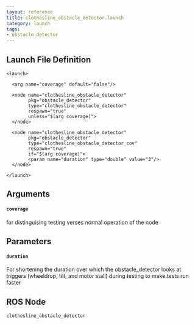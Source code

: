 ```yaml
---
layout: reference
title: clothesline_obstacle_detector.launch
category: launch
tags: 
- obstacle detector
---
```


## Launch File Definition
```
<launch>

  <arg name="coverage" default="false"/>

  <node name="clothesline_obstacle_detector"
        pkg="obstacle_detector"
        type="clothesline_obstacle_detector"
        respawn="true"
        unless="$(arg coverage)">
  </node>

  <node name="clothesline_obstacle_detector"
        pkg="obstacle_detector"
        type="clothesline_obstacle_detector_cov"
        respawn="true"
        if="$(arg coverage)">
        <param name="duration" type="double" value="3"/>
  </node>

</launch>

```

## Arguments
#### `coverage`
for distinguising testing verses normal operation of the node


## Parameters
#### `duration`
For shortening the duration over which the obstacle_detector looks at triggers (wheeldrop, tilt, and motor stall) during testing to make tests run faster

## ROS Node
``clothesline_obstacle_detector``